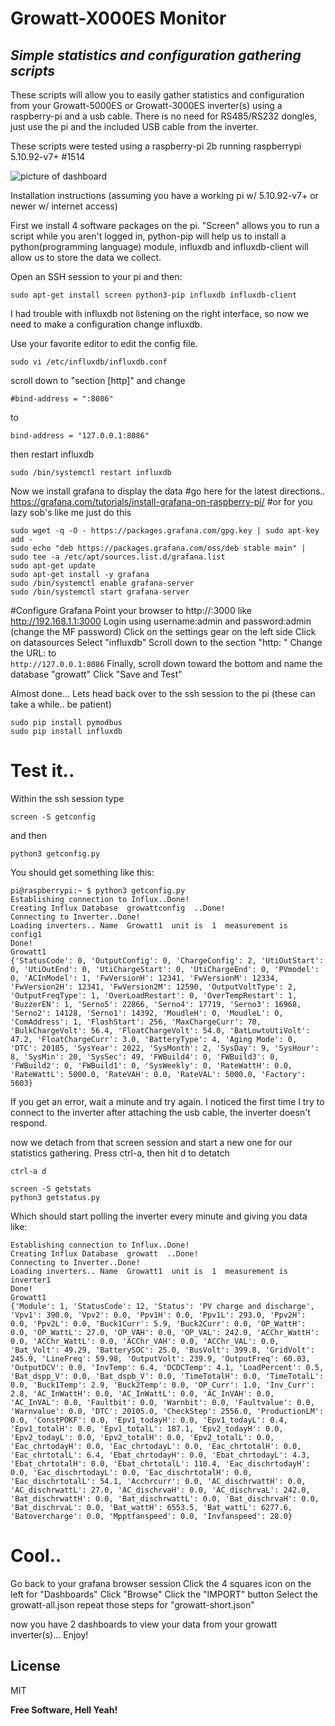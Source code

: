# Growatt-X000ES Monitor
## _Simple statistics and configuration gathering scripts_


These scripts will allow you to easily gather statistics and configuration from your Growatt-5000ES or Growatt-3000ES inverter(s) using a raspberry-pi and a usb cable.  There is no need for RS485/RS232 dongles, just use the pi and the included USB cable from the inverter.

These scripts were tested using a raspberry-pi 2b running raspberrypi 5.10.92-v7+ #1514

![picture of dashboard](https://github.com/sdsolomo/blob/growatt-x000ES/README.jpg?raw=true)


Installation instructions (assuming you have a working pi w/ 5.10.92-v7+ or newer w/ internet access)

First we install 4 software packages on the pi.  "Screen" allows you to run a script while you aren't logged in, python-pip will help us to install a python(programming language) module, influxdb and influxdb-client will allow us to store the data we collect. 

Open an SSH session to your pi and then:

```
sudo apt-get install screen python3-pip influxdb influxdb-client
```

I had trouble with influxdb not listening on the right interface, so now we need to make a configuration change influxdb.

Use your favorite editor to edit the config file.
```
sudo vi /etc/influxdb/influxdb.conf
```
scroll down to 
"section [http]"
and change 
```
#bind-address = ":8086"
```
to

```    
bind-address = "127.0.0.1:8086"
```
then restart influxdb
```
sudo /bin/systemctl restart influxdb
```

Now we install grafana to display the data
#go here for the latest directions.. https://grafana.com/tutorials/install-grafana-on-raspberry-pi/
#or for you lazy sob's like me just do this
```
sudo wget -q -O - https://packages.grafana.com/gpg.key | sudo apt-key add -
sudo echo "deb https://packages.grafana.com/oss/deb stable main" | sudo tee -a /etc/apt/sources.list.d/grafana.list
sudo apt-get update
sudo apt-get install -y grafana
sudo /bin/systemctl enable grafana-server
sudo /bin/systemctl start grafana-server
```

#Configure Grafana
Point your browser to http://<raspberrypiIPaddress>:3000  like http://192.168.1.1:3000
Login using username:admin and password:admin  (change the MF password)
Click on the settings gear on the left side
Click on datasources
Select "influxdb"
Scroll down to the section
"http: "
Change the URL: to  
```http://127.0.0.1:8086```
Finally, scroll down toward the bottom and name the database "growatt"
Click "Save and Test"

Almost done... Lets head back over to the ssh session to the pi 
(these can take a while.. be patient)
```
sudo pip install pymodbus
sudo pip install influxdb
```
# Test it..

Within the ssh session type
```
screen -S getconfig
```
and then
```
python3 getconfig.py
```
You should get something like this:
```
pi@raspberrypi:~ $ python3 getconfig.py 
Establishing connection to Influx..Done!
Creating Influx Database  growattconfig  ..Done!
Connecting to Inverter..Done!
Loading inverters.. Name  Growatt1  unit is  1  measurement is  config1
Done!
Growatt1
{'StatusCode': 0, 'OutputConfig': 0, 'ChargeConfig': 2, 'UtiOutStart': 0, 'UtiOutEnd': 0, 'UtiChargeStart': 0, 'UtiChargeEnd': 0, 'PVmodel': 0, 'ACInModel': 1, 'FwVersionH': 12341, 'FwVersionM': 12334, 'FwVersion2H': 12341, 'FwVersion2M': 12590, 'OutputVoltType': 2, 'OutputFreqType': 1, 'OverLoadRestart': 0, 'OverTempRestart': 1, 'BuzzerEN': 1, 'Serno5': 22866, 'Serno4': 17719, 'Serno3': 16968, 'Serno2': 14128, 'Serno1': 14392, 'MoudleH': 0, 'MoudleL': 0, 'ComAddress': 1, 'FlashStart': 256, 'MaxChargeCurr': 70, 'BulkChargeVolt': 56.4, 'FloatChargeVolt': 54.0, 'BatLowtoUtiVolt': 47.2, 'FloatChargeCurr': 3.0, 'BatteryType': 4, 'Aging Mode': 0, 'DTC': 20105, 'SysYear': 2022, 'SysMonth': 2, 'SysDay': 9, 'SysHour': 8, 'SysMin': 20, 'SysSec': 49, 'FWBuild4': 0, 'FWBuild3': 0, 'FWBuild2': 0, 'FWBuild1': 0, 'SysWeekly': 0, 'RateWattH': 0.0, 'RateWattL': 5000.0, 'RateVAH': 0.0, 'RateVAL': 5000.0, 'Factory': 5603}
```

If you get an error, wait a minute and try again.  I noticed the first time I try to connect to the inverter after attaching the usb cable, the inverter doesn't respond.  

now we detach from that screen session and start a new one for our statistics gathering.  Press ctrl-a, then hit d to detatch

```ctrl-a d```

```
screen -S getstats
python3 getstatus.py
```
Which should start polling the inverter every minute and giving you data like:
```
Establishing connection to Influx..Done!
Creating Influx Database  growatt  ..Done!
Connecting to Inverter..Done!
Loading inverters.. Name  Growatt1  unit is  1  measurement is  inverter1
Done!
Growatt1
{'Module': 1, 'StatusCode': 12, 'Status': 'PV charge and discharge', 'Vpv1': 390.0, 'Vpv2': 0.0, 'Ppv1H': 0.0, 'Ppv1L': 293.0, 'Ppv2H': 0.0, 'Ppv2L': 0.0, 'Buck1Curr': 5.9, 'Buck2Curr': 0.0, 'OP_WattH': 0.0, 'OP_WattL': 27.0, 'OP_VAH': 0.0, 'OP_VAL': 242.0, 'ACChr_WattH': 0.0, 'ACChr_WattL': 0.0, 'ACChr_VAH': 0.0, 'ACChr_VAL': 0.0, 'Bat_Volt': 49.29, 'BatterySOC': 25.0, 'BusVolt': 399.8, 'GridVolt': 245.9, 'LineFreq': 59.98, 'OutputVolt': 239.9, 'OutputFreq': 60.03, 'OutputDCV': 0.0, 'InvTemp': 6.4, 'DCDCTemp': 4.1, 'LoadPercent': 0.5, 'Bat_dspp_V': 0.0, 'Bat_dspb_V': 0.0, 'TimeTotalH': 0.0, 'TimeTotalL': 0.0, 'Buck1Temp': 2.9, 'Buck2Temp': 0.0, 'OP_Curr': 1.0, 'Inv_Curr': 2.8, 'AC_InWattH': 0.0, 'AC_InWattL': 0.0, 'AC_InVAH': 0.0, 'AC_InVAL': 0.0, 'Faultbit': 0.0, 'Warnbit': 0.0, 'Faultvalue': 0.0, 'Warnvalue': 0.0, 'DTC': 20105.0, 'CheckStep': 2556.0, 'ProductionLM': 0.0, 'ConstPOKF': 0.0, 'Epv1_todayH': 0.0, 'Epv1_todayL': 0.4, 'Epv1_totalH': 0.0, 'Epv1_totalL': 187.1, 'Epv2_todayH': 0.0, 'Epv2_todayL': 0.0, 'Epv2_totalH': 0.0, 'Epv2_totalL': 0.0, 'Eac_chrtodayH': 0.0, 'Eac_chrtodayL': 0.0, 'Eac_chrtotalH': 0.0, 'Eac_chrtotalL': 6.4, 'Ebat_chrtodayH': 0.0, 'Ebat_chrtodayL': 4.3, 'Ebat_chrtotalH': 0.0, 'Ebat_chrtotalL': 110.4, 'Eac_dischrtodayH': 0.0, 'Eac_dischrtodayL': 0.0, 'Eac_dischrtotalH': 0.0, 'Eac_dischrtotalL': 54.1, 'Acchrcurr': 0.0, 'AC_dischrwattH': 0.0, 'AC_dischrwattL': 27.0, 'AC_dischrvaH': 0.0, 'AC_dischrvaL': 242.0, 'Bat_dischrwattH': 0.0, 'Bat_dischrwattL': 0.0, 'Bat_dischrvaH': 0.0, 'Bat_dischrvaL': 0.0, 'Bat_wattH': 6553.5, 'Bat_wattL': 6277.6, 'Batovercharge': 0.0, 'Mpptfanspeed': 0.0, 'Invfanspeed': 28.0}
```
# Cool.. 

Go back to your grafana browser session
Click the 4 squares icon on the left for "Dashboards"
Click "Browse"
Click the "IMPORT" button
Select the growatt-all.json
repeat those steps for "growatt-short.json"

now you have 2 dashboards to view your data from your growatt inverter(s)... Enjoy!

## License

MIT

**Free Software, Hell Yeah!**
